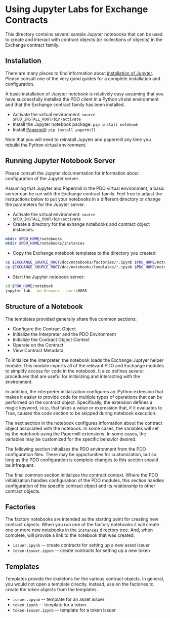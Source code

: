 # Using Jupyter Labs for Exchange Contracts #

This directory contains several sample Jupyter notebooks that can be
used to create and interact with contract objects (or collections of
objects) in the Exchange contract family.

## Installation ##

There are many places to find information about [installation of
Jupyter](https://jupyter.org/install). Please consult one of the very
good guides for a complete installation and configuration.

A basic installation of Jupyter notebook is relatively easy assuming
that you have successfully installed the PDO client in a Python
virutal environment and that the Exchange contract family has been installed.

* Activate the virtual environment: `source $PDO_INSTALL_ROOT/bin/activate`
* Install the Jupyter notebook package: `pip install notebook`
* Install [Papermill](https://papermill.readthedocs.io/en/latest/): `pip install papermill`

Note that you will need to reinstall Jupyter and papermill any time
you rebuild the Python virtual environment.

## Running Jupyter Notebook Server ##

Please consult the Jupyter documentation for information about
configuration of the Jupyter server.

Assuming that Jupyter and Papermill in the PDO virtual environment, a
basic server can be run with the Exchange contract family. Feel free
to adjust the instructions below to put your notebooks in a different
directory or change the parameters for the Jupyter server.

* Activate the virtual environment: `source $PDO_INSTALL_ROOT/bin/activate`
* Create a directory for the exhange notebooks and contract object instances:
```bash
mkdir $PDO_HOME/notebooks
mkdir $PDO_HOME/notebooks/instances
```
* Copy the Exchange notebook templates to the directory you created:
```bash
cp $EXCHANGE_SOURCE_ROOT/doc/notebooks/factories/*.ipynb $PDO_HOME/notebooks/factories
cp $EXCHANGE_SOURCE_ROOT/doc/notebooks/templates/*.ipynb $PDO_HOME/notebooks/templates
```
* Start the Jupyter notebook server:
```bash
cd $PDO_HOME/notebook
jupyter lab --no-browser --port=8888
```

## Structure of a Notebook ##

The templates provided generally share five common sections:

* Configure the Contract Object
* Initialize the Interpreter and the PDO Environment
* Initialize the Contract Object Context
* Operate on the Contract
* View Contract Metadata

To initialize the interpreter, the notebook loads the Exchange Juptyer
helper module. This module imports all of the relevant PDO and
Exchange modules to simplify access for code in the notebook. It also
defines several procedures that are useful for initializing and
interacting with the environment.

In addition, the interpreter initialization configures an IPython
extension that makes it easier to provide code for multiple types of
operations that can be performed on the contract object. Specifically,
the extension defines a magic keyword, `skip`, that takes a value or
expression that, if it evaluates to True, causes the code section to
be skipped during notebook execution.

The next section in the notebook configures information about the
contract object associated with the notebook. In some cases, the
variables will set by the notebook using the Papermill extensions. In
some cases, the variables may be customized for the specific behavior
desired.

The following section initializes the PDO environment from the PDO
configuration files. There may be opportunities for customization, but
so long as the PDO configuration is complete changes to this section
should be infrequent.

The final common section initializes the contract context. Where the
PDO initialization handles configuration of the PDO modules, this
section handles configuration of the specific contract object and its
relationship to other contract objects.

## Factories ##

The factory notebooks are intended as the starting point for creating
new contract objects. When you run one of the factory notebooks it
will create one or more new notebooks in the `instances` directory
tree. And, when complete, will provide a link to the notebook that was
created.

* `issuer.ipynb` -- create contracts for setting up a new asset issuer
* `token-issuer.ipynb` -- create contracts for setting up a new token

## Templates ##

Templates provide the skeletons for the various contract objects. In
general, you would not open a template directly. Instead, use on the
factories to create the token objects from the templates.

* `issuer.ipynb` -- template for an asset issuer
* `token.ipynb` -- template for a token
* `token-issuer.ipynb` -- template for a token issuer
